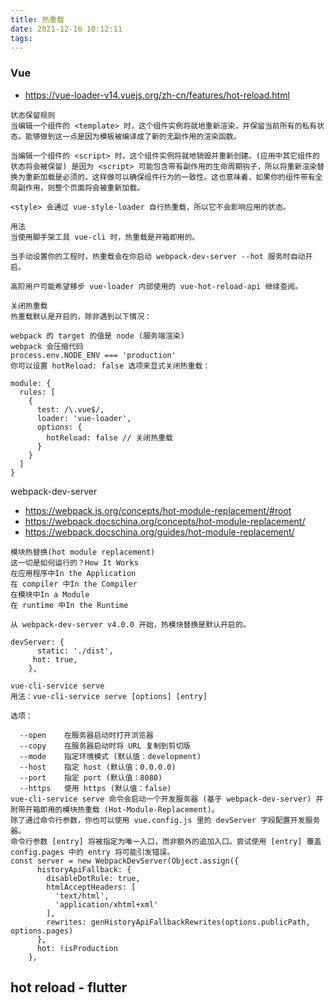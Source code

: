 ```yaml
---
title: 热重载
date: 2021-12-16 10:12:11
tags:
---
```

### Vue
- https://vue-loader-v14.vuejs.org/zh-cn/features/hot-reload.html
```
状态保留规则
当编辑一个组件的 <template> 时，这个组件实例将就地重新渲染，并保留当前所有的私有状态。能够做到这一点是因为模板被编译成了新的无副作用的渲染函数。

当编辑一个组件的 <script> 时，这个组件实例将就地销毁并重新创建。(应用中其它组件的状态将会被保留) 是因为 <script> 可能包含带有副作用的生命周期钩子，所以将重新渲染替换为重新加载是必须的，这样做可以确保组件行为的一致性。这也意味着，如果你的组件带有全局副作用，则整个页面将会被重新加载。

<style> 会通过 vue-style-loader 自行热重载，所以它不会影响应用的状态。

用法
当使用脚手架工具 vue-cli 时，热重载是开箱即用的。

当手动设置你的工程时，热重载会在你启动 webpack-dev-server --hot 服务时自动开启。

高阶用户可能希望移步 vue-loader 内部使用的 vue-hot-reload-api 继续查阅。

关闭热重载
热重载默认是开启的，除非遇到以下情况：

webpack 的 target 的值是 node (服务端渲染)
webpack 会压缩代码
process.env.NODE_ENV === 'production'
你可以设置 hotReload: false 选项来显式关闭热重载：

module: {
  rules: [
    {
      test: /\.vue$/,
      loader: 'vue-loader',
      options: {
        hotReload: false // 关闭热重载
      }
    }
  ]
}
```
webpack-dev-server

- https://webpack.js.org/concepts/hot-module-replacement/#root
- https://webpack.docschina.org/concepts/hot-module-replacement/
- https://webpack.docschina.org/guides/hot-module-replacement/
```
模块热替换(hot module replacement)
这一切是如何运行的？How It Works
在应用程序中In the Application
在 compiler 中In the Compiler
在模块中In a Module
在 runtime 中In the Runtime
```
```
从 webpack-dev-server v4.0.0 开始，热模块替换是默认开启的。

devServer: {
      static: './dist',
     hot: true,
    },
```
```
vue-cli-service serve
用法：vue-cli-service serve [options] [entry]

选项：

  --open    在服务器启动时打开浏览器
  --copy    在服务器启动时将 URL 复制到剪切版
  --mode    指定环境模式 (默认值：development)
  --host    指定 host (默认值：0.0.0.0)
  --port    指定 port (默认值：8080)
  --https   使用 https (默认值：false)
vue-cli-service serve 命令会启动一个开发服务器 (基于 webpack-dev-server) 并附带开箱即用的模块热重载 (Hot-Module-Replacement)。
除了通过命令行参数，你也可以使用 vue.config.js 里的 devServer 字段配置开发服务器。
命令行参数 [entry] 将被指定为唯一入口，而非额外的追加入口。尝试使用 [entry] 覆盖 config.pages 中的 entry 将可能引发错误。
const server = new WebpackDevServer(Object.assign({
      historyApiFallback: {
        disableDotRule: true,
        htmlAcceptHeaders: [
          'text/html',
          'application/xhtml+xml'
        ],
        rewrites: genHistoryApiFallbackRewrites(options.publicPath, options.pages)
      },
      hot: !isProduction
    }, 
```


## hot reload - flutter
